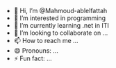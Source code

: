 - 👋 Hi, I’m @Mahmoud-ablelfattah
- 👀 I’m interested in programming
- 🌱 I’m currently learning .net in ITI
- 💞️ I’m looking to collaborate on ...
- 📫 How to reach me ...
- 😄 Pronouns: ...
- ⚡ Fun fact: ...

<!---
Mahmoud-ablelfattah/Mahmoud-ablelfattah is a ✨ special ✨ repository because its `README.md` (this file) appears on your GitHub profile.
You can click the Preview link to take a look at your changes.
--->

